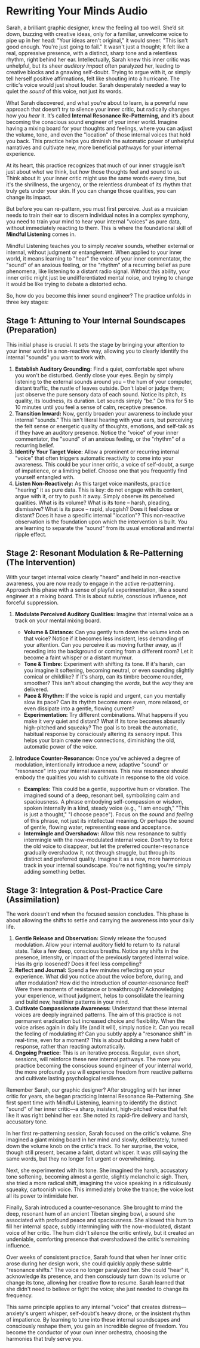 # Rewriting Your Minds Audio

Sarah, a brilliant graphic designer, knew the feeling all too well. She’d sit down, buzzing with creative ideas, only for a familiar, unwelcome voice to pipe up in her head: "Your ideas aren't original," it would sneer. "This isn't good enough. You're just going to fail." It wasn't just a thought; it felt like a real, oppressive presence, with a distinct, sharp tone and a relentless rhythm, right behind her ear. Intellectually, Sarah knew this inner critic was unhelpful, but its sheer *auditory impact* often paralyzed her, leading to creative blocks and a gnawing self-doubt. Trying to argue with it, or simply tell herself positive affirmations, felt like shouting into a hurricane. The critic's voice would just shout louder. Sarah desperately needed a way to quiet the *sound* of this voice, not just its words.

What Sarah discovered, and what you’re about to learn, is a powerful new approach that doesn’t try to silence your inner critic, but radically changes how you *hear* it. It’s called **Internal Resonance Re-Patterning**, and it’s about becoming the conscious sound engineer of your inner world. Imagine having a mixing board for your thoughts and feelings, where you can adjust the volume, tone, and even the "location" of those internal voices that hold you back. This practice helps you diminish the automatic power of unhelpful narratives and cultivate new, more beneficial pathways for your internal experience.

At its heart, this practice recognizes that much of our inner struggle isn't just about *what* we think, but *how* those thoughts feel and sound to us. Think about it: your inner critic might use the same words every time, but it's the shrillness, the urgency, or the relentless drumbeat of its rhythm that truly gets under your skin. If you can change those qualities, you can change its impact.

But before you can re-pattern, you must first perceive. Just as a musician needs to train their ear to discern individual notes in a complex symphony, you need to train your mind to hear your internal "voices" as pure data, without immediately reacting to them. This is where the foundational skill of **Mindful Listening** comes in.

Mindful Listening teaches you to simply *receive* sounds, whether external or internal, without judgment or entanglement. When applied to your inner world, it means learning to "hear" the voice of your inner commentator, the "sound" of an anxious feeling, or the "rhythm" of a recurring belief as pure phenomena, like listening to a distant radio signal. Without this ability, your inner critic might just be undifferentiated mental noise, and trying to change it would be like trying to debate a distorted echo.

So, how do you become this inner sound engineer? The practice unfolds in three key stages:

## **Stage 1: Attuning to Your Internal Soundscapes (Preparation)**

This initial phase is crucial. It sets the stage by bringing your attention to your inner world in a non-reactive way, allowing you to clearly identify the internal "sounds" you want to work with.

1.  **Establish Auditory Grounding:** Find a quiet, comfortable spot where you won't be disturbed. Gently close your eyes. Begin by simply listening to the external sounds around you – the hum of your computer, distant traffic, the rustle of leaves outside. Don't label or judge them; just observe the pure sensory data of each sound. Notice its pitch, its quality, its loudness, its duration. Let sounds simply "be." Do this for 5 to 10 minutes until you feel a sense of calm, receptive presence.
2.  **Transition Inward:** Now, gently broaden your awareness to include your internal "sounds." This isn't literal hearing with your ears, but perceiving the felt sense or energetic quality of thoughts, emotions, and self-talk as if they have an auditory presence. Notice the "voice" of your inner commentator, the "sound" of an anxious feeling, or the "rhythm" of a recurring belief.
3.  **Identify Your Target Voice:** Allow a prominent or recurring internal "voice" that often triggers automatic reactivity to come into your awareness. This could be your inner critic, a voice of self-doubt, a surge of impatience, or a limiting belief. Choose one that you frequently find yourself entangled with.
4.  **Listen Non-Reactively:** As this target voice manifests, practice "hearing" it as pure data. This is key: do not engage with its content, argue with it, or try to push it away. Simply observe its perceived qualities. What is its volume? What is its tone – harsh, pleading, dismissive? What is its pace – rapid, sluggish? Does it feel close or distant? Does it have a specific internal "location"? This non-reactive observation is the foundation upon which the intervention is built. You are learning to separate the "sound" from its usual emotional and mental ripple effect.

## **Stage 2: Resonant Modulation & Re-Patterning (The Intervention)**

With your target internal voice clearly "heard" and held in non-reactive awareness, you are now ready to engage in the active re-patterning. Approach this phase with a sense of playful experimentation, like a sound engineer at a mixing board. This is about subtle, conscious influence, not forceful suppression.

1.  **Modulate Perceived Auditory Qualities:** Imagine that internal voice as a track on your mental mixing board.
    *   **Volume & Distance:** Can you gently turn down the volume knob on that voice? Notice if it becomes less insistent, less demanding of your attention. Can you perceive it as moving further away, as if receding into the background or coming from a different room? Let it become a faint whisper or a distant murmur.
    *   **Tone & Timbre:** Experiment with shifting its tone. If it's harsh, can you imagine it softening, becoming neutral, or even sounding slightly comical or childlike? If it's sharp, can its timbre become rounder, smoother? This isn't about changing the *words*, but the *way* they are delivered.
    *   **Pace & Rhythm:** If the voice is rapid and urgent, can you mentally slow its pace? Can its rhythm become more even, more relaxed, or even dissipate into a gentle, flowing current?
    *   **Experimentation:** Try different combinations. What happens if you make it very quiet and distant? What if its tone becomes absurdly high-pitched and squeaky? The goal is to break the automatic, habitual response by consciously altering its sensory input. This helps your brain create new connections, diminishing the old, automatic power of the voice.

2.  **Introduce Counter-Resonance:** Once you've achieved a degree of modulation, intentionally introduce a new, adaptive "sound" or "resonance" into your internal awareness. This new resonance should embody the qualities you wish to cultivate in response to the old voice.
    *   **Examples:** This could be a gentle, supportive hum or vibration. The imagined sound of a deep, resonant bell, symbolizing calm and spaciousness. A phrase embodying self-compassion or wisdom, spoken internally in a kind, steady voice (e.g., "I am enough," "This is just a thought," "I choose peace"). Focus on the *sound* and *feeling* of this phrase, not just its intellectual meaning. Or perhaps the sound of gentle, flowing water, representing ease and acceptance.
    *   **Intermingle and Overshadow:** Allow this new resonance to subtly intermingle with the now-modulated internal voice. Don't try to force the old voice to disappear, but let the preferred counter-resonance gradually overshadow it, not through struggle, but through its distinct and preferred quality. Imagine it as a new, more harmonious track in your internal soundscape. You're not fighting; you're simply adding something better.

## **Stage 3: Integration & Post-Practice Care (Assimilation)**

The work doesn't end when the focused session concludes. This phase is about allowing the shifts to settle and carrying the awareness into your daily life.

1.  **Gentle Release and Observation:** Slowly release the focused modulation. Allow your internal auditory field to return to its natural state. Take a few deep, conscious breaths. Notice any shifts in the presence, intensity, or impact of the previously targeted internal voice. Has its grip loosened? Does it feel less compelling?
2.  **Reflect and Journal:** Spend a few minutes reflecting on your experience. What did you notice about the voice before, during, and after modulation? How did the introduction of counter-resonance feel? Were there moments of resistance or breakthrough? Acknowledging your experience, without judgment, helps to consolidate the learning and build new, healthier patterns in your mind.
3.  **Cultivate Compassionate Awareness:** Understand that these internal voices are deeply ingrained patterns. The aim of this practice is not permanent eradication but increased choice and flexibility. When the voice arises again in daily life (and it will), simply notice it. Can you recall the feeling of modulating it? Can you subtly apply a "resonance shift" in real-time, even for a moment? This is about building a new habit of response, rather than reacting automatically.
4.  **Ongoing Practice:** This is an iterative process. Regular, even short, sessions, will reinforce these new internal pathways. The more you practice becoming the conscious sound engineer of your internal world, the more profoundly you will experience freedom from reactive patterns and cultivate lasting psychological resilience.

Remember Sarah, our graphic designer? After struggling with her inner critic for years, she began practicing Internal Resonance Re-Patterning. She first spent time with Mindful Listening, learning to identify the distinct "sound" of her inner critic—a sharp, insistent, high-pitched voice that felt like it was right behind her ear. She noted its rapid-fire delivery and harsh, accusatory tone.

In her first re-patterning session, Sarah focused on the critic's volume. She imagined a giant mixing board in her mind and slowly, deliberately, turned down the volume knob on the critic's track. To her surprise, the voice, though still present, became a faint, distant whisper. It was still saying the same words, but they no longer felt urgent or overwhelming.

Next, she experimented with its tone. She imagined the harsh, accusatory tone softening, becoming almost a gentle, slightly melancholic sigh. Then, she tried a more radical shift, imagining the voice speaking in a ridiculously squeaky, cartoonish voice. This immediately broke the trance; the voice lost all its power to intimidate her.

Finally, Sarah introduced a counter-resonance. She brought to mind the deep, resonant hum of an ancient Tibetan singing bowl, a sound she associated with profound peace and spaciousness. She allowed this hum to fill her internal space, subtly intermingling with the now-modulated, distant voice of her critic. The hum didn't silence the critic entirely, but it created an undeniable, comforting presence that overshadowed the critic's remaining influence.

Over weeks of consistent practice, Sarah found that when her inner critic arose during her design work, she could quickly apply these subtle "resonance shifts." The voice no longer paralyzed her. She could "hear" it, acknowledge its presence, and then consciously turn down its volume or change its tone, allowing her creative flow to resume. Sarah learned that she didn't need to believe or fight the voice; she just needed to change its frequency.

This same principle applies to any internal "voice" that creates distress—anxiety's urgent whisper, self-doubt's heavy drone, or the insistent rhythm of impatience. By learning to tune into these internal soundscapes and consciously reshape them, you gain an incredible degree of freedom. You become the conductor of your own inner orchestra, choosing the harmonies that truly serve you.